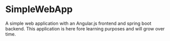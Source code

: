 # SimpleWebApp
A simple web application with an Angular.js frontend and spring boot backend. This application is here fore learning purposes and will grow over time. 
